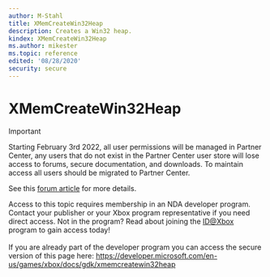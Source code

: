 ```yaml
---
author: M-Stahl
title: XMemCreateWin32Heap
description: Creates a Win32 heap.
kindex: XMemCreateWin32Heap
ms.author: mikester
ms.topic: reference
edited: '08/28/2020'
security: secure
---
```


# XMemCreateWin32Heap
> [!IMPORTANT]
> Starting February 3rd 2022, all user permissions will be managed in Partner Center, any users that do not exist in the Partner Center user store will lose access to forums, secure documentation, and downloads. To maintain access all users should be migrated to Partner Center. <p></p>See this <a href="https://forums.xboxlive.com/articles/132187/breaking-change-user-access-for-forums-secure-docu.html">forum article</a> for more details.  

 Access to this topic requires membership in an NDA developer program. Contact your publisher or your Xbox program representative if you need direct access. Not in the program? Read about joining the <a href="https://www.xbox.com/Developers/id">ID@Xbox</a> program to gain access today!  <br/><br/>If you are already part of the developer program you can access the secure version of this page here: <a target="_blank" href="https://developer.microsoft.com/en-us/games/xbox/docs/gdk/xmemcreatewin32heap">https://developer.microsoft.com/en-us/games/xbox/docs/gdk/xmemcreatewin32heap</a>